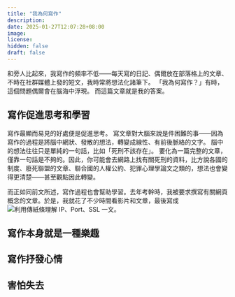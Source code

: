 ```yaml
---
title: "我為何寫作"
description: 
date: 2025-01-27T12:07:28+08:00
image: 
license: 
hidden: false
draft: false
---
```


和旁人比起來，我寫作的頻率不低——每天寫的日記、偶爾放在部落格上的文章、不時在社群媒體上發的短文，我時常將想法化諸筆下。
「我為何寫作？」有時，這個問題偶爾會在腦海中浮現。
而這篇文章就是我的答案。

## 寫作促進思考和學習

寫作最顯而易見的好處便是促進思考。
寫文章對大腦來說是件困難的事——因為寫作的過程是將腦中網狀、發散的想法，轉變成線性、有前後脈絡的文字。
腦中的想法往往只是單純的一句話，比如「死刑不該存在」。
要化為一篇完整的文章，僅靠一句話是不夠的。因此，你可能會去網路上找有關死刑的資料，比方說各國的制度、廢死聯盟的文章、聯合國的人權公約、犯罪心理學論文之類的，想法也會變得更清楚——甚至觀點因此轉變。


而正如同前文所述，寫作過程也會幫助學習。去年考幹時，我被要求撰寫有關網頁概念的文章。於是，我就花了不少時間看影片和文章，最後寫成 ![利用傳紙條理解 IP、Port、SSL
](https://demonaarwu.github.io/blog/p/%E5%88%A9%E7%94%A8%E5%82%B3%E7%B4%99%E6%A2%9D%E7%90%86%E8%A7%A3-ipportssl/) 一文。

## 寫作本身就是一種樂趣

## 寫作抒發心情

## 害怕失去
